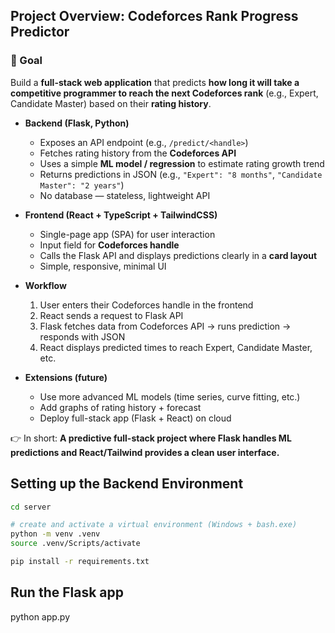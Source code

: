 
## Project Overview: Codeforces Rank Progress Predictor

### 🎯 Goal

Build a **full-stack web application** that predicts **how long it will take a competitive programmer to reach the next Codeforces rank** (e.g., Expert, Candidate Master) based on their **rating history**.

* **Backend (Flask, Python)**

  * Exposes an API endpoint (e.g., `/predict/<handle>`)
  * Fetches rating history from the **Codeforces API**
  * Uses a simple **ML model / regression** to estimate rating growth trend
  * Returns predictions in JSON (e.g., `"Expert": "8 months"`, `"Candidate Master": "2 years"`)
  * No database — stateless, lightweight API

* **Frontend (React + TypeScript + TailwindCSS)**

  * Single-page app (SPA) for user interaction
  * Input field for **Codeforces handle**
  * Calls the Flask API and displays predictions clearly in a **card layout**
  * Simple, responsive, minimal UI

* **Workflow**

  1. User enters their Codeforces handle in the frontend
  2. React sends a request to Flask API
  3. Flask fetches data from Codeforces API → runs prediction → responds with JSON
  4. React displays predicted times to reach Expert, Candidate Master, etc.

* **Extensions (future)**

  * Use more advanced ML models (time series, curve fitting, etc.)
  * Add graphs of rating history + forecast
  * Deploy full-stack app (Flask + React) on cloud

👉 In short: **A predictive full-stack project where Flask handles ML predictions and React/Tailwind provides a clean user interface.**


## Setting up the Backend Environment

```bash
cd server

# create and activate a virtual environment (Windows + bash.exe)
python -m venv .venv
source .venv/Scripts/activate

pip install -r requirements.txt
```

## Run the Flask app
python app.py
